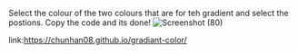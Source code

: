 Select the colour of the two colours that are for teh gradient and select the postions. Copy the code and its done! 
![Screenshot (80)](https://github.com/user-attachments/assets/c7645975-d237-4e74-b552-b6abae1853e2)

link:https://chunhan08.github.io/gradiant-color/
